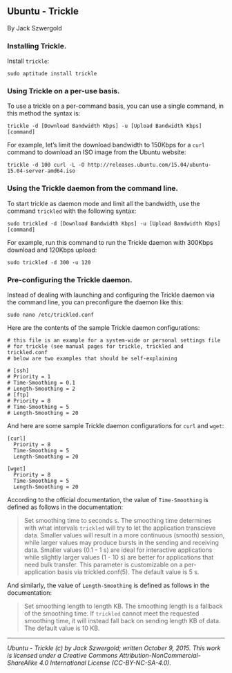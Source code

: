 ## Ubuntu - Trickle

By Jack Szwergold

### Installing Trickle.

Install `trickle`:

    sudo aptitude install trickle

### Using Trickle on a per-use basis.

To use a trickle on a per-command basis, you can use a single command, in this method the syntax is:

    trickle -d [Download Bandwidth Kbps] -u [Upload Bandwidth Kbps] [command]

For example, let’s limit the download bandwidth to 150Kbps for a `curl` command to download an ISO image from the Ubuntu website:

    trickle -d 100 curl -L -O http://releases.ubuntu.com/15.04/ubuntu-15.04-server-amd64.iso

### Using the Trickle daemon from the command line.

To start trickle as daemon mode and limit all the bandwidth, use the command `trickled` with the following syntax:

    sudo trickled -d [Download Bandwidth Kbps] -u [Upload Bandwidth Kbps] [command]

For example, run this command to run the Trickle daemon with 300Kbps download and 120Kbps upload:

    sudo trickled -d 300 -u 120

### Pre-configuring the Trickle daemon.

Instead of dealing with launching and configuring the Trickle daemon via the command line, you can preconfigure the daemon like this:

    sudo nano /etc/trickled.conf

Here are the contents of the sample Trickle daemon configurations:

	# this file is an example for a system-wide or personal settings file
	# for trickle (see manual pages for trickle, trickled and trickled.conf
	# below are two examples that should be self-explaining
	
	# [ssh]
	# Priority = 1
	# Time-Smoothing = 0.1
	# Length-Smoothing = 2
	# [ftp]
	# Priority = 8
	# Time-Smoothing = 5
	# Length-Smoothing = 20

And here are some sample Trickle daemon configurations for `curl` and `wget`:

	[curl]
	  Priority = 8
	  Time-Smoothing = 5
	  Length-Smoothing = 20
	
	[wget]
	  Priority = 8
	  Time-Smoothing = 5
	  Length-Smoothing = 20

According to the official documentation, the value of `Time-Smoothing` is defined as follows in the documentation:

> Set smoothing time to seconds s. The smoothing time determines with what intervals `trickled` will try to let the application transcieve data. Smaller values will result in a more continuous (smooth) session, while larger values may produce bursts in the sending and receiving data. Smaller values (0.1 - 1 s) are ideal for interactive applications while slightly larger values (1 - 10 s) are better for applications that need bulk transfer. This parameter is customizable on a per-application basis via trickled.conf(5). The default value is 5 s.

And similarly, the value of `Length-Smoothing` is defined as follows in the documentation:

> Set smoothing length to length KB. The smoothing length is a fallback of the smoothing time. If `trickled` cannot meet the requested smoothing time, it will instead fall back on sending length KB of data. The default value is 10 KB.

***

*Ubuntu - Trickle (c) by Jack Szwergold; written October 9, 2015. This work is licensed under a Creative Commons Attribution-NonCommercial-ShareAlike 4.0 International License (CC-BY-NC-SA-4.0).*
